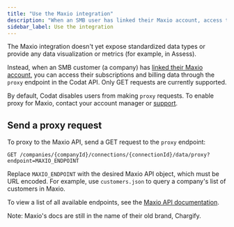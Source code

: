 ```yaml
---
title: "Use the Maxio integration"
description: "When an SMB user has linked their Maxio account, access their subscriptions and billing data by making proxy requests to the Maxio API"
sidebar_label: Use the integration
---
```


The Maxio integration doesn't yet expose standardized data types or provide any data visualization or metrics (for example, in Assess).

Instead, when an SMB customer (a company) has [linked their Maxio account](/integrations/commerce/chargify/commerce-chargify-setup), you can access their subscriptions and billing data through the `proxy` endpoint in the Codat API. Only GET requests are currently supported.

By default, Codat disables users from making `proxy` requests. To enable proxy for Maxio, contact your account manager or [support](mailto:support@codat.io).

## Send a proxy request

To proxy to the Maxio API, send a GET request to the `proxy` endpoint:

```
GET /companies/{companyId}/connections/{connectionId}/data/proxy?endpoint=MAXIO_ENDPOINT
```

Replace `MAXIO_ENDPOINT` with the desired Maxio API object, which must be URL encoded. For example, use `customers.json` to query a company's list of customers in Maxio.

To view a list of all available endpoints, see the <a className="external" href="https://developers.chargify.com/docs/api-docs/YXBpOjE0MTA4MjYx-chargify-api" target="_blank">Maxio API documentation</a>.

Note: Maxio's docs are still in the name of their old brand, Chargify.
